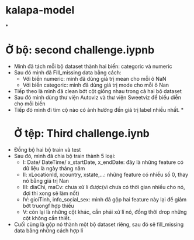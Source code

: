 # kalapa-model

 *<h1>Ở bộ: second challenge.iypnb</h1>
- Mình đã tách mỗi bộ dataset thành hai biến: categoric và numeric
- Sau đó mình đã Fill_missing data bằng cách:
  + Với biến numeric: mình đã dùng giá trị mean cho mỗi ô NaN
  + Với biến categoric: mình đã dùng giá trị mode cho mỗi ô Nan
- Tiếp theo là mình đã clean bớt cột giống nhau trong cả hai bộ dataset
- Sau đó mình dùng thư viện Autoviz và thư viện Sweetviz để biểu diễn cho mỗi biến
- Tiếp đó mình đi tìm cộ nào có ảnh hưởng đến giá trị label nhiều nhất.
 *<h1>Ở tệp: Third challenge.iynb</h1>
- Đồng bộ hai bộ train và test
- Sau đó, mình đã chia bộ train thành 5 loại:
  + I: Date/ DateTime/ x_startDate, x_endDate: đây là những feature có dữ liệu là ngày tháng năm
  + II: xLocationId, xcountry, xstate,...: những feature có nhiều số 0, thay nó bằng giá trị Nan
  + III: diaChi, maCv: chưa xử lí được(vì chưa có thời gian nhiều cho nó, đợi thi xong sẽ làm nốt)
  + IV: gioiTinh, info_social_sex: mình đã gộp hai feature này lại để giảm bớt truongf hợp thiếu
  + V: còn lại là những cột khác, cần phải xử lí nó, đồng thời drop những cột không cần thiết.
 - Cuối cùng là gộp nó thành một bộ dataset riêng, sau đó sẽ fill_missing data bằng những cách hợp lí
